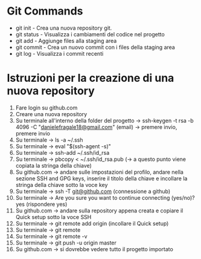 # Git Commands

- git init - Crea una nuova repository git.
- git status - Visualizza i cambiamenti del codice nel progetto
- git add - Aggiunge files alla staging area
- git commit - Crea un nuovo commit con i files della staging area
- git log - Visualizza i commit recenti

# Istruzioni per la creazione di una nuova repository

1) Fare login su github.com
2) Creare una nuova repository
3) Su terminale all'interno della folder del progetto -> ssh-keygen -t rsa -b 4096 -C "danielefragale18@gmail.com" (email) -> premere invio, premere invio
4) Su terminale -> ls -a ~/.ssh
5) Su terminale -> eval "$(ssh-agent -s)"
6) Su terminale -> ssh-add ~/.ssh/id_rsa
7) Su terminale -> pbcopy < ~/.ssh/id_rsa.pub (-> a questo punto viene copiata la stringa della chiave)
8) Su github.com -> andare sulle impostazioni del profilo,
                    andare nella sezione SSH and GPG keys,
                    inserire il titolo della chiave e incollare la stringa della chiave sotto la voce key
9) Su terminale -> ssh -T git@github.com (connessione a github)
10) Su terminale -> Are you sure you want to continue connecting (yes/no)? yes (rispondere yes)
11) Su github.com -> andare sulla repository appena creata e copiare il Quick setup sotto la voce SSH
12) Su terminale -> git remote add origin (incollare il Quick setup)
13) Su terminale -> git remote 
14) Su terminale -> git remote -v
15) Su terminale -> git push -u origin master 
16) Su github.com -> si dovrebbe vedere tutto il progetto importato
